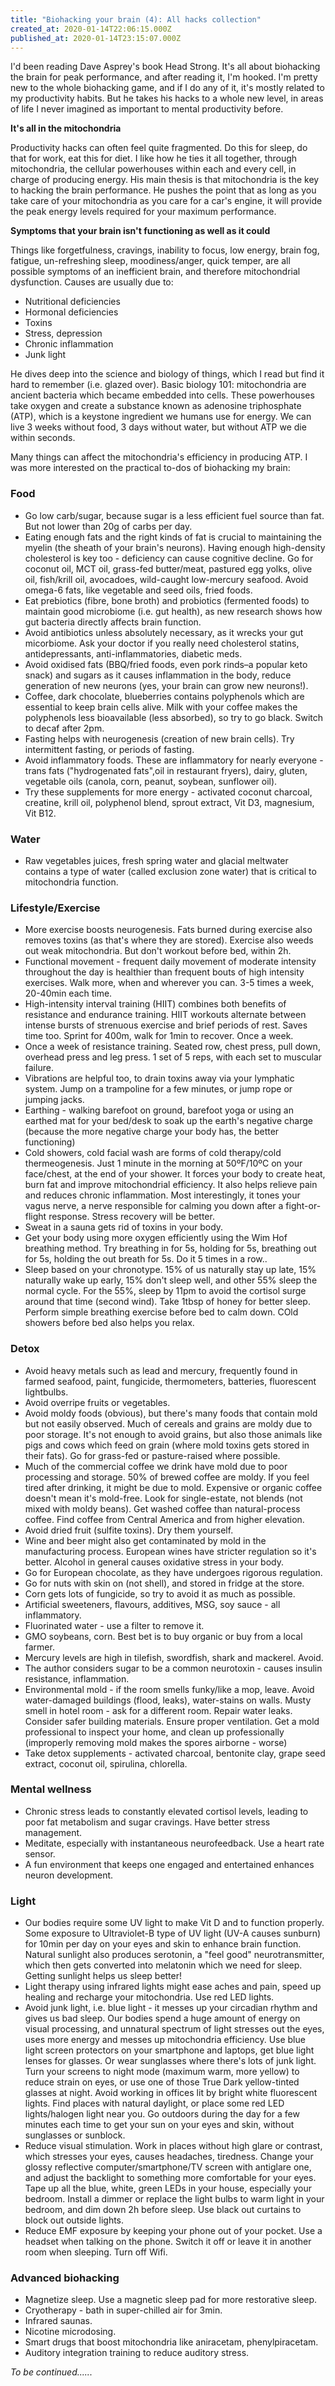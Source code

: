 ```yaml
---
title: "Biohacking your brain (4): All hacks collection"
created_at: 2020-01-14T22:06:15.000Z
published_at: 2020-01-14T23:15:07.000Z
---
```

I'd been reading Dave Asprey's book Head Strong. It's all about biohacking the brain for peak performance, and after reading it, I'm hooked. I'm pretty new to the whole biohacking game, and if I do any of it, it's mostly related to my productivity habits. But he takes his hacks to a whole new level, in areas of life I never imagined as important to mental productivity before. 

  

**It's all in the mitochondria**

Productivity hacks can often feel quite fragmented. Do this for sleep, do that for work, eat this for diet. I like how he ties it all together, through mitochondria, the cellular powerhouses within each and every cell, in charge of producing energy. His main thesis is that mitochondria is the key to hacking the brain performance. He pushes the point that as long as you take care of your mitochondria as you care for a car's engine, it will provide the peak energy levels required for your maximum performance. 

  

**Symptoms that your brain isn't functioning as well as it could**

Things like forgetfulness, cravings, inability to focus, low energy, brain fog, fatigue, un-refreshing sleep, moodiness/anger, quick temper, are all possible symptoms of an inefficient brain, and therefore mitochondrial dysfunction. Causes are usually due to:

  

*   Nutritional deficiencies
*   Hormonal deficiencies
*   Toxins
*   Stress, depression
*   Chronic inflammation
*   Junk light

  

He dives deep into the science and biology of things, which I read but find it hard to remember (i.e. glazed over). Basic biology 101: mitochondria are ancient bacteria which became embedded into cells. These powerhouses take oxygen and create a substance known as adenosine triphosphate (ATP), which is a keystone ingredient we humans use for energy. We can live 3 weeks without food, 3 days without water, but without ATP we die within seconds. 

  

Many things can affect the mitochondria's efficiency in producing ATP. I was more interested on the practical to-dos of biohacking my brain:

  

### **Food**

*   Go low carb/sugar, because sugar is a less efficient fuel source than fat. But not lower than 20g of carbs per day.
*   Eating enough fats and the right kinds of fat is crucial to maintaining the myelin (the sheath of your brain's neurons). Having enough high-density cholesterol is key too - deficiency can cause cognitive decline. Go for coconut oil, MCT oil, grass-fed butter/meat, pastured egg yolks, olive oil, fish/krill oil, avocadoes, wild-caught low-mercury seafood. Avoid omega-6 fats, like vegetable and seed oils, fried foods. 
*   Eat prebiotics (fibre, bone broth) and probiotics (fermented foods) to maintain good microbiome (i.e. gut health), as new research shows how gut bacteria directly affects brain function.
*   Avoid antibiotics unless absolutely necessary, as it wrecks your gut micorbiome. Ask your doctor if you really need cholesterol statins, antidepressants, anti-inflammatories, diabetic meds. 
*   Avoid oxidised fats (BBQ/fried foods, even pork rinds–a popular keto snack) and sugars as it causes inflammation in the body, reduce generation of new neurons (yes, your brain can grow new neurons!).
*   Coffee, dark chocolate, blueberries contains polyphenols which are essential to keep brain cells alive. Milk with your coffee makes the polyphenols less bioavailable (less absorbed), so try to go black. Switch to decaf after 2pm.
*   Fasting helps with neurogenesis (creation of new brain cells). Try intermittent fasting, or periods of fasting.
*   Avoid inflammatory foods. These are inflammatory for nearly everyone - trans fats ("hydrogenated fats",oil in restaurant fryers), dairy, gluten, vegetable oils (canola, corn, peanut, soybean, sunflower oil).
*   Try these supplements for more energy - activated coconut charcoal, creatine, krill oil, polyphenol blend, sprout extract, Vit D3, magnesium, Vit B12.

  

### **Water**

*   Raw vegetables juices, fresh spring water and glacial meltwater contains a type of water (called exclusion zone water) that is critical to mitochondria function.

  

### **Lifestyle/Exercise**

*   More exercise boosts neurogenesis. Fats burned during exercise also removes toxins (as that's where they are stored). Exercise also weeds out weak mitochondria. But don't workout before bed, within 2h.
*   Functional movement - frequent daily movement of moderate intensity throughout the day is healthier than frequent bouts of high intensity exercises. Walk more, when and wherever you can. 3-5 times a week, 20-40min each time. 
*   High-intensity interval training (HIIT) combines both benefits of resistance and endurance training. HIIT workouts alternate between intense bursts of strenuous exercise and brief periods of rest. Saves time too. Sprint for 400m, walk for 1min to recover. Once a week.
*   Once a week of resistance training. Seated row, chest press, pull down, overhead press and leg press. 1 set of 5 reps, with each set to muscular failure.
*   Vibrations are helpful too, to drain toxins away via your lymphatic system. Jump on a trampoline for a few minutes, or jump rope or jumping jacks.
*   Earthing - walking barefoot on ground, barefoot yoga or using an earthed mat for your bed/desk to soak up the earth's negative charge (because the more negative charge your body has, the better functioning)
*   Cold showers, cold facial wash are forms of cold therapy/cold thermeogenesis. Just 1 minute in the morning at 50ºF/10ºC on your face/chest, at the end of your shower. It forces your body to create heat, burn fat and improve mitochondrial efficiency. It also helps relieve pain and reduces chronic inflammation. Most interestingly, it tones your vagus nerve, a nerve responsible for calming you down after a fight-or-flight response. Stress recovery will be better.
*   Sweat in a sauna gets rid of toxins in your body.
*   Get your body using more oxygen efficiently using the Wim Hof breathing method. Try breathing in for 5s, holding for 5s, breathing out for 5s, holding the out breath for 5s. Do it 5 times in a row.. 
*   Sleep based on your chronotype. 15% of us naturally stay up late, 15% naturally wake up early, 15% don't sleep well, and other 55% sleep the normal cycle. For the 55%, sleep by 11pm to avoid the cortisol surge around that time (second wind). Take 1tbsp of honey for better sleep. Perform simple breathing exercise before bed to calm down. COld showers before bed also helps you relax.

  

### **Detox**

*   Avoid heavy metals such as lead and mercury, frequently found in farmed seafood, paint, fungicide, thermometers, batteries, fluorescent lightbulbs.
*   Avoid overripe fruits or vegetables.
*   Avoid moldy foods (obvious), but there's many foods that contain mold but not easily observed. Much of cereals and grains are moldy due to poor storage. It's not enough to avoid grains, but also those animals like pigs and cows which feed on grain (where mold toxins gets stored in their fats). Go for grass-fed or pasture-raised where possible.
*   Much of the commercial coffee we drink have mold due to poor processing and storage. 50% of brewed coffee are moldy. If you feel tired after drinking, it might be due to mold. Expensive or organic coffee doesn't mean it's mold-free. Look for single-estate, not blends (not mixed with moldy beans). Get washed coffee than natural-process coffee. Find coffee from Central America and from higher elevation.
*   Avoid dried fruit (sulfite toxins). Dry them yourself.
*   Wine and beer might also get contaminated by mold in the manufacturing process. European wines have stricter regulation so it's better. Alcohol in general causes oxidative stress in your body.
*   Go for European chocolate, as they have undergoes rigorous regulation. 
*   Go for nuts with skin on (not shell), and stored in fridge at the store.
*   Corn gets lots of fungicide, so try to avoid it as much as possible.
*   Artificial sweeteners, flavours, additives, MSG, soy sauce - all inflammatory.
*   Fluorinated water - use a filter to remove it.
*   GMO soybeans, corn. Best bet is to buy organic or buy from a local farmer.
*   Mercury levels are high in tilefish, swordfish, shark and mackerel. Avoid.
*   The author considers sugar to be a common neurotoxin - causes insulin resistance, inflammation.
*   Environmental mold - if the room smells funky/like a mop, leave. Avoid water-damaged buildings (flood, leaks), water-stains on walls. Musty smell in hotel room - ask for a different room. Repair water leaks. Consider safer building materials. Ensure proper ventilation. Get a mold professional to inspect your home, and clean up professionally (improperly removing mold makes the spores airborne - worse)  
*   Take detox supplements - activated charcoal, bentonite clay, grape seed extract, coconut oil, spirulina, chlorella.

  

### **Mental wellness**

*   Chronic stress leads to constantly elevated cortisol levels, leading to poor fat metabolism and sugar cravings. Have better stress management. 
*   Meditate, especially with instantaneous neurofeedback. Use a heart rate sensor.
*   A fun environment that keeps one engaged and entertained enhances neuron development.

  

### **Light**

*   Our bodies require some UV light to make Vit D and to function properly. Some exposure to Ultraviolet-B type of UV light (UV-A causes sunburn) for 10min per day on your eyes and skin to enhance brain function. Natural sunlight also produces serotonin, a "feel good" neurotransmitter, which then gets converted into melatonin which we need for sleep. Getting sunlight helps us sleep better!
*   Light therapy using infrared lights might ease aches and pain, speed up healing and recharge your mitochondria. Use red LED lights.
*   Avoid junk light, i.e. blue light - it messes up your circadian rhythm and gives us bad sleep. Our bodies spend a huge amount of energy on visual processing, and unnatural spectrum of light stresses out the eyes, uses more energy and messes up mitochondria efficiency. Use blue light screen protectors on your smartphone and laptops, get blue light lenses for glasses. Or wear sunglasses where there's lots of junk light. Turn your screens to night mode (maximum warm, more yellow) to reduce strain on eyes, or use one of those True Dark yellow-tinted glasses at night. Avoid working in offices lit by bright white fluorescent lights. Find places with natural daylight, or place some red LED lights/halogen light near you. Go outdoors during the day for a few minutes each time to get your sun on your eyes and skin, without sunglasses or sunblock.
*   Reduce visual stimulation. Work in places without high glare or contrast, which stresses your eyes, causes headaches, tiredness. Change your glossy reflective computer/smartphone/TV screen with antiglare one, and adjust the backlight to something more comfortable for your eyes. Tape up all the blue, white, green LEDs in your house, especially your bedroom. Install a dimmer or replace the light bulbs to warm light in your bedroom, and dim down 2h before sleep. Use black out curtains to block out outside lights. 
*   Reduce EMF exposure by keeping your phone out of your pocket. Use a headset when talking on the phone. Switch it off or leave it in another room when sleeping. Turn off Wifi.

  

### **Advanced biohacking**

*   Magnetize sleep. Use a magnetic sleep pad for more restorative sleep.
*   Cryotherapy - bath in super-chilled air for 3min.
*   Infrared saunas.
*   Nicotine microdosing.
*   Smart drugs that boost mitochondria like aniracetam, phenylpiracetam.
*   Auditory integration training to reduce auditory stress.

  

  

_To be continued......_
